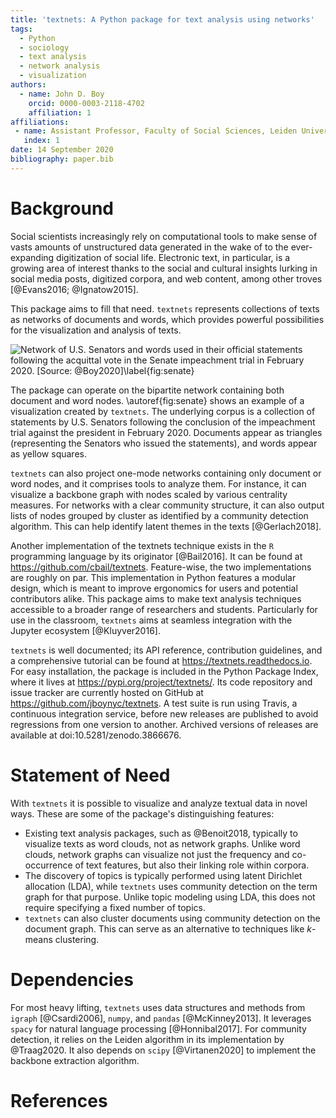 ```yaml
---
title: 'textnets: A Python package for text analysis using networks'
tags:
  - Python
  - sociology
  - text analysis
  - network analysis
  - visualization
authors:
  - name: John D. Boy
    orcid: 0000-0003-2118-4702
    affiliation: 1
affiliations:
 - name: Assistant Professor, Faculty of Social Sciences, Leiden University
   index: 1
date: 14 September 2020
bibliography: paper.bib
---
```


# Background

Social scientists increasingly rely on computational tools to make sense of
vasts amounts of unstructured data generated in the wake of to the
ever-expanding digitization of social life. Electronic text, in particular, is
a growing area of interest thanks to the social and cultural insights lurking
in social media posts, digitized corpora, and web content, among other troves
[@Evans2016; @Ignatow2015].

This package aims to fill that need. `textnets` represents collections of texts
as networks of documents and words, which provides powerful possibilities for
the visualization and analysis of texts.

![Network of U.S. Senators and words used in their official statements
following the acquittal vote in the Senate impeachment trial in February
2020\. [Source: @Boy2020]\label{fig:senate}](impeachment-statements.png)

The package can operate on the bipartite network containing both document and
word nodes. \autoref{fig:senate} shows an example of a visualization
created by `textnets`. The underlying corpus is a collection of statements by
U.S. Senators following the conclusion of the impeachment trial against the
president in February 2020. Documents appear as triangles (representing the
Senators who issued the statements), and words appear as yellow squares.

`textnets` can also project one-mode networks containing only document or word
nodes, and it comprises tools to analyze them. For instance, it can visualize a
backbone graph with nodes scaled by various centrality measures. For networks
with a clear community structure, it can also output lists of nodes grouped by
cluster as identified by a community detection algorithm. This can help
identify latent themes in the texts [@Gerlach2018].

Another implementation of the textnets technique exists in the `R` programming
language by its originator [@Bail2016]. It can be found at
<https://github.com/cbail/textnets>. Feature-wise, the two implementations are
roughly on par. This implementation in Python features a modular design, which
is meant to improve ergonomics for users and potential contributors alike. This
package aims to make text analysis techniques accessible to a broader range of
researchers and students. Particularly for use in the classroom, `textnets`
aims at seamless integration with the Jupyter ecosystem [@Kluyver2016].

`textnets` is well documented; its API reference, contribution guidelines, and
a comprehensive tutorial can be found at <https://textnets.readthedocs.io>. For
easy installation, the package is included in the Python Package Index, where
it lives at <https://pypi.org/project/textnets/>. Its code repository and issue
tracker are currently hosted on GitHub at
<https://github.com/jboynyc/textnets>. A test suite is run using Travis, a
continuous integration service, before new releases are published to avoid
regressions from one version to another. Archived versions of releases are
available at doi:10.5281/zenodo.3866676.

# Statement of Need

With `textnets` it is possible to visualize and analyze textual data in novel
ways. These are some of the package's distinguishing features:

- Existing text analysis packages, such as @Benoit2018, typically to visualize
  texts as word clouds, not as network graphs. Unlike word clouds, network
  graphs can visualize not just the frequency and co-occurrence of text
  features, but also their linking role within corpora.
- The discovery of topics is typically performed using latent Dirichlet
  allocation (LDA), while `textnets` uses community detection on the term graph
  for that purpose. Unlike topic modeling using LDA, this does not require
  specifying a fixed number of topics.
- `textnets` can also cluster documents using community detection on the
  document graph. This can serve as an alternative to techniques like $k$-means
  clustering.

# Dependencies

For most heavy lifting, `textnets` uses data structures and methods from
`igraph` [@Csardi2006], `numpy`, and `pandas` [@McKinney2013]. It leverages
`spacy` for natural language processing [@Honnibal2017]. For community
detection, it relies on the Leiden algorithm in its implementation by
@Traag2020. It also depends on `scipy` [@Virtanen2020] to implement the
backbone extraction algorithm.

# References
